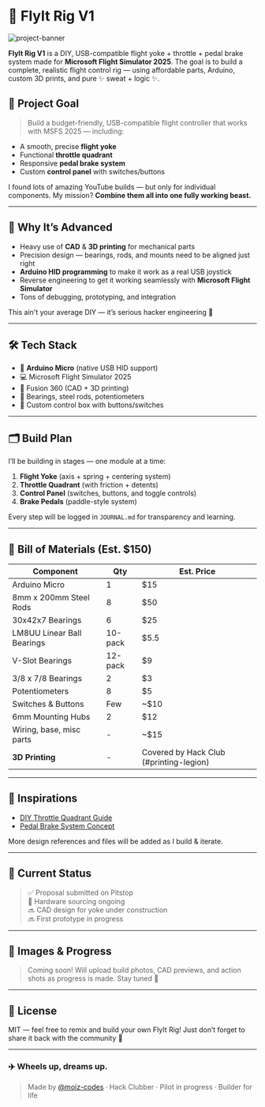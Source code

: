 # 🛫 FlyIt Rig V1

![project-banner](https://your-image-url-here.com) <!-- Replace this with your own screenshot or render -->

**FlyIt Rig V1** is a DIY, USB-compatible flight yoke + throttle + pedal brake system made for **Microsoft Flight Simulator 2025**. The goal is to build a complete, realistic flight control rig — using affordable parts, Arduino, custom 3D prints, and pure ✨ sweat + logic ✨.

## 🎯 Project Goal

> Build a budget-friendly, USB-compatible flight controller that works with MSFS 2025 — including:
- A smooth, precise **flight yoke**
- Functional **throttle quadrant**
- Responsive **pedal brake system**
- Custom **control panel** with switches/buttons

I found lots of amazing YouTube builds — but only for individual components. My mission? **Combine them all into one fully working beast.**

---

## 🧠 Why It’s Advanced

- Heavy use of **CAD** & **3D printing** for mechanical parts
- Precision design — bearings, rods, and mounts need to be aligned just right
- **Arduino HID programming** to make it work as a real USB joystick
- Reverse engineering to get it working seamlessly with **Microsoft Flight Simulator**
- Tons of debugging, prototyping, and integration

This ain't your average DIY — it’s serious hacker engineering 😤

---

## 🛠️ Tech Stack

- 🧠 **Arduino Micro** (native USB HID support)
- 💻 Microsoft Flight Simulator 2025
- 🧰 Fusion 360 (CAD + 3D printing)
- 🛞 Bearings, steel rods, potentiometers
- 🧼 Custom control box with buttons/switches

---

## 🗂️ Build Plan

I’ll be building in stages — one module at a time:

1. **Flight Yoke** (axis + spring + centering system)
2. **Throttle Quadrant** (with friction + detents)
3. **Control Panel** (switches, buttons, and toggle controls)
4. **Brake Pedals** (paddle-style system)

Every step will be logged in `JOURNAL.md` for transparency and learning.

---

## 💸 Bill of Materials (Est. $150)

| Component | Qty | Est. Price |
|----------|-----|-------------|
| Arduino Micro | 1 | $15 |
| 8mm x 200mm Steel Rods | 8 | $50 |
| 30x42x7 Bearings | 6 | $25 |
| LM8UU Linear Ball Bearings | 10-pack | $5.5 |
| V-Slot Bearings | 12-pack | $9 |
| 3/8 x 7/8 Bearings | 2 | $3 |
| Potentiometers | 8 | $5 |
| Switches & Buttons | Few | ~$10 |
| 6mm Mounting Hubs | 2 | $12 |
| Wiring, base, misc parts | - | ~$15 |
| **3D Printing** | - | Covered by Hack Club (#printing-legion) |

---

## 🔗 Inspirations

- [DIY Throttle Quadrant Guide](https://youtu.be/BRk2fzmqIq4)
- [Pedal Brake System Concept](https://youtu.be/YEzn16pNJ3I)

More design references and files will be added as I build & iterate.

---

## 🚧 Current Status

> ✅ Proposal submitted on Pitstop  
> 🚧 Hardware sourcing ongoing  
> 🔜 CAD design for yoke under construction  
> 🔜 First prototype in progress

---

## 📸 Images & Progress

> Coming soon! Will upload build photos, CAD previews, and action shots as progress is made. Stay tuned 👀

---

## 🧾 License

MIT — feel free to remix and build your own FlyIt Rig! Just don’t forget to share it back with the community 💛

---

### ✈️ Wheels up, dreams up.
> Made by [@moiz-codes](https://github.com/iboy-x) · Hack Clubber · Pilot in progress · Builder for life
